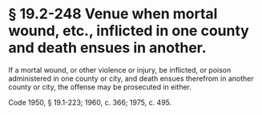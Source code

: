 # § 19.2-248 Venue when mortal wound, etc., inflicted in one county and death ensues in another.

<p>If a mortal wound, or other violence or injury, be inflicted, or poison administered in one county or city, and death ensues therefrom in another county or city, the offense may be prosecuted in either.</p><p>Code 1950, § 19.1-223; 1960, c. 366; 1975, c. 495.</p>